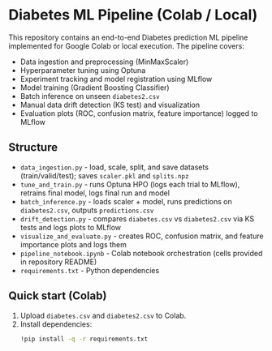 # Diabetes ML Pipeline (Colab / Local)

This repository contains an end-to-end Diabetes prediction ML pipeline implemented for Google Colab or local execution. The pipeline covers:

- Data ingestion and preprocessing (MinMaxScaler)
- Hyperparameter tuning using Optuna
- Experiment tracking and model registration using MLflow
- Model training (Gradient Boosting Classifier)
- Batch inference on unseen `diabetes2.csv`
- Manual data drift detection (KS test) and visualization
- Evaluation plots (ROC, confusion matrix, feature importance) logged to MLflow

## Structure

- `data_ingestion.py` - load, scale, split, and save datasets (train/valid/test); saves `scaler.pkl` and `splits.npz`
- `tune_and_train.py` - runs Optuna HPO (logs each trial to MLflow), retrains final model, logs final run and model
- `batch_inference.py` - loads scaler + model, runs predictions on `diabetes2.csv`, outputs `predictions.csv`
- `drift_detection.py` - compares `diabetes.csv` vs `diabetes2.csv` via KS tests and logs plots to MLflow
- `visualize_and_evaluate.py` - creates ROC, confusion matrix, and feature importance plots and logs them
- `pipeline_notebook.ipynb` - Colab notebook orchestration (cells provided in repository README)
- `requirements.txt` - Python dependencies

## Quick start (Colab)

1. Upload `diabetes.csv` and `diabetes2.csv` to Colab.
2. Install dependencies:
   ```bash
   !pip install -q -r requirements.txt
